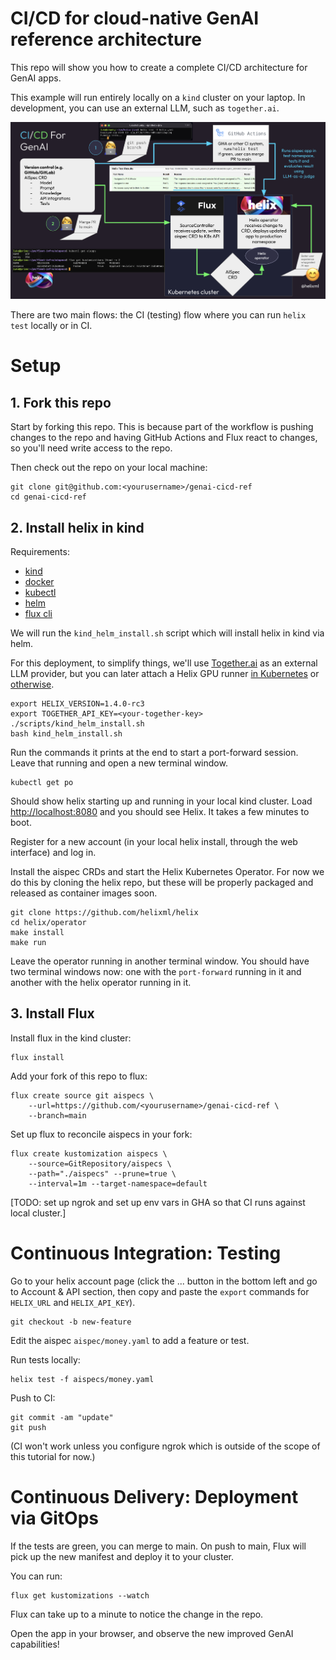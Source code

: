 # CI/CD for cloud-native GenAI reference architecture

This repo will show you how to create a complete CI/CD architecture for GenAI apps.

This example will run entirely locally on a `kind` cluster on your laptop.
In development, you can use an external LLM, such as `together.ai`.

![Reference Architecture](ref.png)

There are two main flows: the CI (testing) flow where you can run `helix test` locally or in CI.

# Setup

## 1. Fork this repo

Start by forking this repo. This is because part of the workflow is pushing changes to the repo and having GitHub Actions and Flux react to changes, so you'll need write access to the repo.

Then check out the repo on your local machine:

```
git clone git@github.com:<yourusername>/genai-cicd-ref
cd genai-cicd-ref
```

## 2. Install helix in kind

Requirements:
* [kind](https://kind.sigs.k8s.io/docs/user/quick-start/#installation)
* [docker](https://www.docker.com/)
* [kubectl](https://kubernetes.io/docs/tasks/tools/)
* [helm](https://helm.sh/docs/intro/install/)
* [flux cli](https://fluxcd.io/flux/installation/)

We will run the `kind_helm_install.sh` script which will install helix in kind via helm.

For this deployment, to simplify things, we'll use [Together.ai](https://together.ai) as an external LLM provider, but you can later attach a Helix GPU runner [in Kubernetes](https://docs.helix.ml/helix/private-deployment/manual-install/kubernetes/#deploying-a-runner) or [otherwise](https://docs.helix.ml/helix/private-deployment/manual-install/).

```
export HELIX_VERSION=1.4.0-rc3
export TOGETHER_API_KEY=<your-together-key>
./scripts/kind_helm_install.sh
bash kind_helm_install.sh
```

Run the commands it prints at the end to start a port-forward session. Leave that running and open a new terminal window.

```
kubectl get po
```

Should show helix starting up and running in your local kind cluster.
Load [http://localhost:8080](http://localhost:8080) and you should see Helix. It takes a few minutes to boot.

Register for a new account (in your local helix install, through the web interface) and log in.

Install the aispec CRDs and start the Helix Kubernetes Operator. For now we do this by cloning the helix repo, but these will be properly packaged and released as container images soon.

```
git clone https://github.com/helixml/helix
cd helix/operator
make install
make run
```

Leave the operator running in another terminal window. You should have two terminal windows now: one with the `port-forward` running in it and another with the helix operator running in it.

## 3. Install Flux

Install flux in the kind cluster:
```
flux install
```

Add your fork of this repo to flux:

```
flux create source git aispecs \
    --url=https://github.com/<yourusername>/genai-cicd-ref \
    --branch=main
```

Set up flux to reconcile aispecs in your fork:
```
flux create kustomization aispecs \
    --source=GitRepository/aispecs \
    --path="./aispecs" --prune=true \
    --interval=1m --target-namespace=default
```

[TODO: set up ngrok and set up env vars in GHA so that CI runs against local cluster.]

# Continuous Integration: Testing

Go to your helix account page (click the ... button in the bottom left and go to Account & API section, then copy and paste the `export` commands for `HELIX_URL` and `HELIX_API_KEY`).

```
git checkout -b new-feature
```

Edit the aispec `aispec/money.yaml` to add a feature or test.

Run tests locally:
```
helix test -f aispecs/money.yaml
```

Push to CI:
```
git commit -am "update"
git push
```

(CI won't work unless you configure ngrok which is outside of the scope of this tutorial for now.)

# Continuous Delivery: Deployment via GitOps

If the tests are green, you can merge to main.
On push to main, Flux will pick up the new manifest and deploy it to your cluster.

You can run:
```
flux get kustomizations --watch
```
Flux can take up to a minute to notice the change in the repo.

Open the app in your browser, and observe the new improved GenAI capabilities!